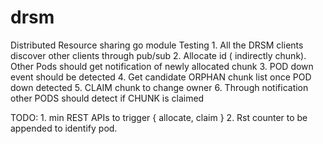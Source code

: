 # drsm
Distributed Resource sharing go module
Testing
    1. All the DRSM clients discover other clients through pub/sub
    2. Allocate id ( indirectly chunk). Other Pods should get notification of newly allocated chunk
    3. POD down event should be detected
    4. Get candidate ORPHAN chunk list once POD down detected
    5. CLAIM chunk to change owner
    6. Through notification other PODS should detect if CHUNK is claimed

TODO:
    1. min REST APIs to trigger { allocate, claim }
    2. Rst counter to be appended to identify pod.
